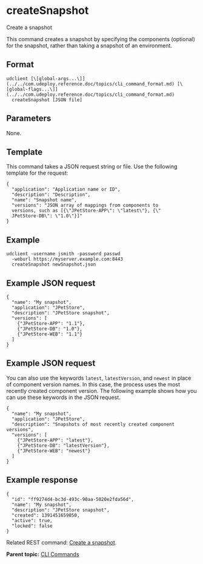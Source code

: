 # createSnapshot

Create a snapshot

This command creates a snapshot by specifying the components \(optional\) for the snapshot, rather than taking a snapshot of an environment.

## Format

```
udclient [\[global-args...\]](../../com.udeploy.reference.doc/topics/cli_command_format.md) [\[global-flags...\]](../../com.udeploy.reference.doc/topics/cli_command_format.md)
  createSnapshot [JSON file]
```

## Parameters

None.

## Template

This command takes a JSON request string or file. Use the following template for the request:

```
{
  "application": "Application name or ID",
  "description": "Description",
  "name": "Snapshot name",
  "versions": "JSON array of mappings from components to 
  versions, such as [{\"JPetStore-APP\": \"latest\"}, {\"
  JPetStore-DB\": \"1.0\"}]"
}

```

## Example

```
udclient -username jsmith -password passwd 
  -weburl https://myserver.example.com:8443
  createSnapshot newSnapshot.json

```

## Example JSON request

```
{
  "name": "My snapshot",
  "application": "JPetStore",
  "description": "JPetStore snapshot",
  "versions": [
    {"JPetStore-APP": "1.1"}, 
    {"JPetStore-DB": "1.0"}, 
    {"JPetStore-WEB": "1.1"}
  ]
}
```

## Example JSON request

You can also use the keywords `latest`, `latestVersion`, and `newest` in place of component version names. In this case, the process uses the most recently created component version. The following example shows how you can use these keywords in the JSON request.

```
{
  "name": "My snapshot",
  "application": "JPetStore",
  "description": "Snapshots of most recently created component versions",
  "versions": [
    {"JPetStore-APP": "latest"}, 
    {"JPetStore-DB": "latestVersion"}, 
    {"JPetStore-WEB": "newest"}
  ]
}
```

## Example response

```
{
  "id": "ff9274d4-bc3d-493c-90aa-5020e2fda56d",
  "name": "My snapshot",
  "description": "JPetStore snapshot",
  "created": 1391451659050,
  "active": true,
  "locked": false
}
```

Related REST command: [Create a snapshot](rest_cli_snapshot_createsnapshot_put.md).

**Parent topic:** [CLI Commands](../../com.udeploy.reference.doc/topics/cli_commands.md)

